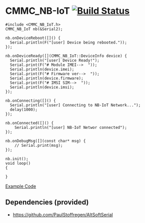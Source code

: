 # CMMC_NB-IoT  [![Build Status](https://travis-ci.org/cmmakerclub/CMMC_NB-IoT.svg?branch=master)](https://travis-ci.org/cmmakerclub/CMMC_NB-IoT)

    #include <CMMC_NB_IoT.h>
    CMMC_NB_IoT nb(&Serial2);
    
    nb.onDeviceReboot([]() {
      Serial.println(F("[user] Device being rebooted."));
    });

    nb.onDeviceReady([](CMMC_NB_IoT::DeviceInfo device) {
      Serial.println("[user] Device Ready!");
      Serial.print(F("# Module IMEI-->  "));
      Serial.println(device.imei);
      Serial.print(F("# Firmware ver-->  "));
      Serial.println(device.firmware);
      Serial.print(F("# IMSI SIM-->  "));
      Serial.println(device.imsi);
    });

    nb.onConnecting([]() {
      Serial.println("[user] Connecting to NB-IoT Network...");
      delay(1000);
    });

    nb.onConnected([]() {
        Serial.println("[user] NB-IoT Networ connected");
    });
    
    nb.onDebugMsg([](const char* msg) {
        // Serial.print(msg);
    });

    nb.init();
    void loop()
    {

    }
    
[Example Code](https://github.com/cmmakerclub/CMMC_NB-IoT/blob/master/examples/example1/example1.ino)



## Dependencies (provided)
 - https://github.com/PaulStoffregen/AltSoftSerial
